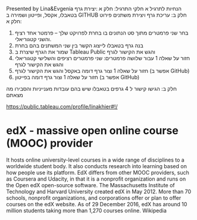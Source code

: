 Presented by Lina&Evgenia
הנחיות לתרגיל א
חלקי התרגיל:
חלק א :יצירת גרף בטאבלו, אקסל, ופייטון ושמירה ב GITHUB
חלק ב: עריכת גרף ויצירת משתנים
פירוט
חלק א:
1.	בחר שני פרמטרים מתוך סט הנתונים בו בחרת לפרויקט שלך – פרמטר אחד רציף והשני קטגוריאלי.
2.	 בנה גרף בטאבלו לייצוג הקשר בין שני המשתנים בהם בחרת 
3.	שמור את הגרף שיצרת ב Tableau Public והגש את הקישור לגרף
4.	 חזור על שאלה 1 עבור שלושה פרמטרים: שני פרמטרים רציפים והשלישי קטגוריאלי והגש את הקישור לגרף
5.	חזור על שאלה 1 וצור גרף דומה באקסל והגש את הקישור לגרף (אפשר ב GitHub)
6.	 חזור על שאלה 1 וצור גרף דומה בפייטון (אפשר ב GitHub)


חלק ב:
הגישו קישור ל 4 גרפים בטאבלו שיש בהם עובדות מענייניות והסבירו מה מצאתם




https://public.tableau.com/profile/linakhier#!/

# edX - massive open online course (MOOC) provider
It hosts online university-level courses in a wide range of disciplines to a worldwide student body. It also conducts research into learning based on how people use its platform. EdX differs from other MOOC providers, such as Coursera and Udacity, in that it is a nonprofit organization and runs on the Open edX open-source software. The Massachusetts Institute of Technology and Harvard University created edX in May 2012. More than 70 schools, nonprofit organizations, and corporations offer or plan to offer courses on the edX website. As of 29 December 2016, edX has around 10 million students taking more than 1,270 courses online. Wikipedia
